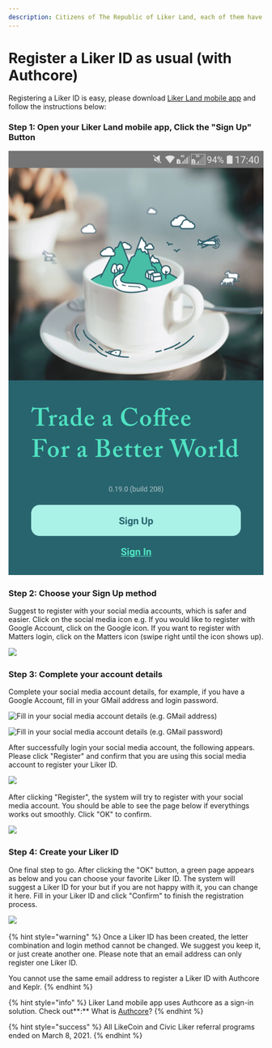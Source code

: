```yaml
---
description: Citizens of The Republic of Liker Land, each of them have a unique Liker ID
---
```


# Register a Liker ID as usual (with Authcore)

Registering a Liker ID is easy, please download [Liker Land mobile app](https://liker.land/getapp) and follow the instructions below:

### Step 1: Open your Liker Land mobile app, Click the "Sign Up" Button

![](../../.gitbook/assets/sign-in.png)

### **Step 2: Choose your Sign Up method**

Suggest to register with your social media accounts, which is safer and easier. Click on the social media icon e.g. If you would like to register with Google Account, click on the Google icon. If you want to register with Matters login, click on the Matters icon (swipe right until the icon shows up).

![](../../.gitbook/assets/img\_2334.PNG)

### Step 3: Complete your account details

Complete your social media account details, for example, if you have a Google Account, fill in your GMail address and login password.

![Fill in your social media account details (e.g. GMail address)](../../.gitbook/assets/img\_2338.PNG)

![Fill in your social media account details (e.g. GMail password)](../../.gitbook/assets/img\_2339.PNG)

After successfully login your social media account, the following appears. Please click "Register" and confirm that you are using this social media account to register your Liker ID.

![](../../.gitbook/assets/img\_2340.PNG)

After clicking "Register", the system will try to register with your social media account. You should be able to see the page below if everythings works out smoothly. Click "OK" to confirm.

![](../../.gitbook/assets/img\_2341.png)

### Step 4: Create your Liker ID

One final step to go. After clicking the "OK" button, a green page appears as below and you can choose your favorite Liker ID. The system will suggest a Liker ID for your but if you are not happy with it, you can change it here. Fill in your Liker ID and click "Confirm" to finish the registration process.

![](../../.gitbook/assets/img\_3461.jpg)

{% hint style="warning" %}
Once a Liker ID has been created, the letter combination and login method cannot be changed.  We suggest you keep it, or just create another one. Please note that an email address can only register one Liker ID.

You cannot use the same email address to register a Liker ID with Authcore and Keplr.
{% endhint %}

{% hint style="info" %}
Liker Land mobile app uses Authcore as a sign-in solution. Check out**:** What is [Authcore](what-is-authcore.md)?
{% endhint %}

{% hint style="success" %}
All LikeCoin and Civic Liker referral programs ended on March 8, 2021.
{% endhint %}
